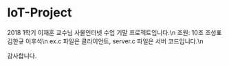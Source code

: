 # IoT-Project

2018 1학기 이재훈 교수님 사물인터넷 수업 기말 프로젝트입니다.\n
조원: 10조 조성표 김한규 이후석\n
ex.c 파일은 클라이언트, server.c 파일은 서버 코드입니다.\n

감사합니다.
